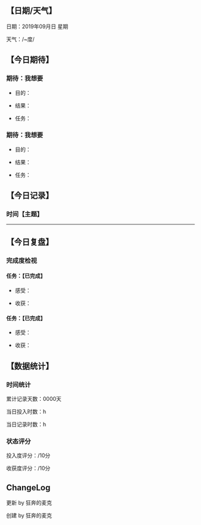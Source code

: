 ## 【日期/天气】
日期：2019年09月日 星期

天气：/~度/

## 【今日期待】

### 期待：我想要

* 目的：

* 结果：

* 任务：

### 期待：我想要

* 目的：

* 结果：

* 任务：

## 【今日记录】

### 时间【主题】

---
## 【今日复盘】

### 完成度检视

#### 任务：【已完成】

* 感受：

* 收获：

#### 任务：【已完成】

* 感受：

* 收获：

## 【数据统计】

### 时间统计

累计记录天数：0000天

当日投入时数：h

当日记录时数：h

### 状态评分

投入度评分：/10分

收获度评分：/10分

## ChangeLog

 更新 by 狂奔的麦克

 创建 by 狂奔的麦克
